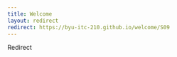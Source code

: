 ```yaml
---
title: Welcome
layout: redirect
redirect: https://byu-itc-210.github.io/welcome/S09
---
```

Redirect